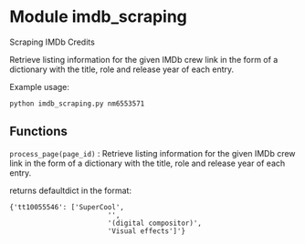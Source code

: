 Module imdb_scraping
====================
Scraping IMDb Credits

Retrieve listing information for the given IMDb crew link
in the form of a dictionary with the title, role and release year
of each entry.

Example usage: 

    python imdb_scraping.py nm6553571

Functions
---------

    
`process_page(page_id)`
:   Retrieve listing information for the given IMDb crew link
    in the form of a dictionary with the title, role and release year
    of each entry.   
    
 returns defaultdict in the format:
    
    {'tt10055546': ['SuperCool',
                            '',
                            '(digital compositor)',
                            'Visual effects']'}
